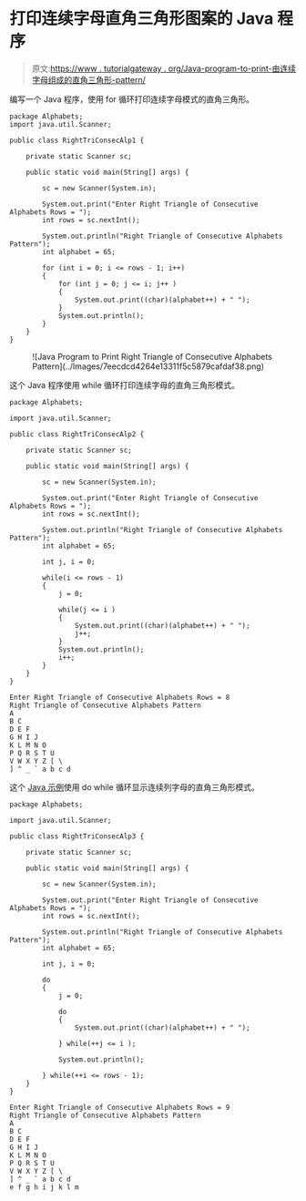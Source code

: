 # 打印连续字母直角三角形图案的 Java 程序

> 原文:[https://www . tutorialgateway . org/Java-program-to-print-由连续字母组成的直角三角形-pattern/](https://www.tutorialgateway.org/java-program-to-print-right-triangle-of-consecutive-alphabets-pattern/)

编写一个 Java 程序，使用 for 循环打印连续字母模式的直角三角形。

```
package Alphabets;
import java.util.Scanner;

public class RightTriConsecAlp1 {

	private static Scanner sc;

	public static void main(String[] args) {

		sc = new Scanner(System.in);	

		System.out.print("Enter Right Triangle of Consecutive Alphabets Rows = ");
		int rows = sc.nextInt();

		System.out.println("Right Triangle of Consecutive Alphabets Pattern");
		int alphabet = 65;

		for (int i = 0; i <= rows - 1; i++) 
		{
			for (int j = 0; j <= i; j++ ) 	
			{
				System.out.print((char)(alphabet++) + " ");
			}
			System.out.println();
		}
	}
}
```

<figure class="wp-block-image size-large">![Java Program to Print Right Triangle of Consecutive Alphabets Pattern](../Images/7eecdcd4264e13311f5c5879cafdaf38.png)</figure>

这个 Java 程序使用 while 循环打印连续字母的直角三角形模式。

```
package Alphabets;

import java.util.Scanner;

public class RightTriConsecAlp2 {

	private static Scanner sc;

	public static void main(String[] args) {

		sc = new Scanner(System.in);	

		System.out.print("Enter Right Triangle of Consecutive Alphabets Rows = ");
		int rows = sc.nextInt();

		System.out.println("Right Triangle of Consecutive Alphabets Pattern");
		int alphabet = 65;

		int j, i = 0; 

		while(i <= rows - 1) 
		{
			j = 0;

			while(j <= i ) 	
			{
				System.out.print((char)(alphabet++) + " ");
				j++;
			}
			System.out.println();
			i++;
		}
	}
}
```

```
Enter Right Triangle of Consecutive Alphabets Rows = 8
Right Triangle of Consecutive Alphabets Pattern
A 
B C 
D E F 
G H I J 
K L M N O 
P Q R S T U 
V W X Y Z [ \ 
] ^ _ ` a b c d 
```

这个 [Java 示例](https://www.tutorialgateway.org/learn-java-programs/)使用 do while 循环显示连续列字母的直角三角形模式。

```
package Alphabets;

import java.util.Scanner;

public class RightTriConsecAlp3 {

	private static Scanner sc;

	public static void main(String[] args) {

		sc = new Scanner(System.in);	

		System.out.print("Enter Right Triangle of Consecutive Alphabets Rows = ");
		int rows = sc.nextInt();

		System.out.println("Right Triangle of Consecutive Alphabets Pattern");
		int alphabet = 65;

		int j, i = 0; 

		do
		{
			j = 0;

			do 	
			{
				System.out.print((char)(alphabet++) + " ");

			} while(++j <= i );

			System.out.println();

		} while(++i <= rows - 1);
	}
}
```

```
Enter Right Triangle of Consecutive Alphabets Rows = 9
Right Triangle of Consecutive Alphabets Pattern
A 
B C 
D E F 
G H I J 
K L M N O 
P Q R S T U 
V W X Y Z [ \ 
] ^ _ ` a b c d 
e f g h i j k l m 
```